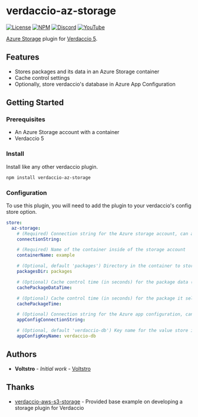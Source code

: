 # verdaccio-az-storage

[![License](https://img.shields.io/github/license/voltstro/verdaccio-az-storage.svg)](https://github.com/Voltstro/verdaccio-az-storage/blob/master/LICENSE.md)
[![NPM](https://img.shields.io/npm/v/verdaccio-az-storage)](https://www.npmjs.com/package/verdaccio-az-storage)
[![Discord](https://img.shields.io/badge/Discord-Voltstro-7289da.svg?logo=discord)](https://discord.voltstro.dev) 
[![YouTube](https://img.shields.io/badge/Youtube-Voltstro-red.svg?logo=youtube)](https://www.youtube.com/Voltstro)

[Azure Storage](https://learn.microsoft.com/en-us/azure/storage/common/storage-introduction) plugin for [Verdaccio 5](https://verdaccio.org/).

## Features

- Stores packages and its data in an Azure Storage container
- Cache control settings
- Optionally, store verdaccio's database in Azure App Configuration

## Getting Started

### Prerequisites

- An Azure Storage account with a container
- Verdaccio 5

### Install

Install like any other verdaccio plugin.

```bash
npm install verdaccio-az-storage
```

### Configuration

To use this plugin, you will need to add the plugin to your verdaccio's config store option.

```yaml
store:
  az-storage:
    # (Required) Connection string for the Azure storage account, can also be set by AZ_STORAGE_CONNECTION_STRING environment variable
    connectionString: 

    # (Required) Name of the container inside of the storage account
    containerName: example

    # (Optional, default 'packages') Directory in the container to store the packages in
    packagesDir: packages

    # (Optional) Cache control time (in seconds) for the package data (package.json file)
    cachePackageDataTime: 

    # (Optional) Cache control time (in seconds) for the package it self (tar file)
    cachePackageTime: 

    # (Optional) Connection string for the Azure app configuration, can also be set by AZ_STORAGE_APP_CONFIG_CONNECTION_STRING
    appConfigConnectionString: 

    # (Optional, default 'verdaccio-db') Key name for the value store in app configuration
    appConfigKeyName: verdaccio-db

```

## Authors

* **Voltstro** - *Initial work* - [Voltstro](https://github.com/Voltstro)

## Thanks

- [verdaccio-aws-s3-storage](https://www.npmjs.com/package/verdaccio-aws-s3-storage) - Provided base example on developing a storage plugin for Verdaccio
